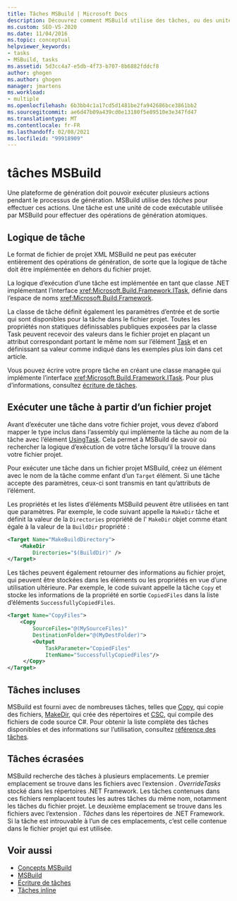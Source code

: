 ```yaml
---
title: Tâches MSBuild | Microsoft Docs
description: Découvrez comment MSBuild utilise des tâches, ou des unités de code exécutable qui effectuent des opérations de génération atomiques, pendant le processus de génération.
ms.custom: SEO-VS-2020
ms.date: 11/04/2016
ms.topic: conceptual
helpviewer_keywords:
- tasks
- MSBuild, tasks
ms.assetid: 5d3cc4a7-e5db-4f73-b707-8b6882fddcf8
author: ghogen
ms.author: ghogen
manager: jmartens
ms.workload:
- multiple
ms.openlocfilehash: 6b3bb4c1a17cd5d1481be2fa942686bce3861bb2
ms.sourcegitcommit: ae6d47b09a439cd0e13180f5e89510e3e347fd47
ms.translationtype: MT
ms.contentlocale: fr-FR
ms.lasthandoff: 02/08/2021
ms.locfileid: "99918909"
---
```

# <a name="msbuild-tasks"></a>tâches MSBuild

Une plateforme de génération doit pouvoir exécuter plusieurs actions pendant le processus de génération. MSBuild utilise des *tâches* pour effectuer ces actions. Une tâche est une unité de code exécutable utilisée par MSBuild pour effectuer des opérations de génération atomiques.

## <a name="task-logic"></a>Logique de tâche

 Le format de fichier de projet XML MSBuild ne peut pas exécuter entièrement des opérations de génération, de sorte que la logique de tâche doit être implémentée en dehors du fichier projet.

 La logique d’exécution d’une tâche est implémentée en tant que classe .NET implémentant l’interface <xref:Microsoft.Build.Framework.ITask>, définie dans l’espace de noms <xref:Microsoft.Build.Framework>.

 La classe de tâche définit également les paramètres d’entrée et de sortie qui sont disponibles pour la tâche dans le fichier projet. Toutes les propriétés non statiques définissables publiques exposées par la classe Task peuvent recevoir des valeurs dans le fichier projet en plaçant un attribut correspondant portant le même nom sur l’élément [Task](../msbuild/task-element-msbuild.md) et en définissant sa valeur comme indiqué dans les exemples plus loin dans cet article.

 Vous pouvez écrire votre propre tâche en créant une classe managée qui implémente l’interface <xref:Microsoft.Build.Framework.ITask>. Pour plus d’informations, consultez [écriture de tâches](../msbuild/task-writing.md).

## <a name="execute-a-task-from-a-project-file"></a>Exécuter une tâche à partir d’un fichier projet

 Avant d’exécuter une tâche dans votre fichier projet, vous devez d’abord mapper le type inclus dans l’assembly qui implémente la tâche au nom de la tâche avec l’élément [UsingTask](../msbuild/usingtask-element-msbuild.md). Cela permet à MSBuild de savoir où rechercher la logique d’exécution de votre tâche lorsqu’il la trouve dans votre fichier projet.

 Pour exécuter une tâche dans un fichier projet MSBuild, créez un élément avec le nom de la tâche comme enfant d’un `Target` élément. Si une tâche accepte des paramètres, ceux-ci sont transmis en tant qu’attributs de l’élément.

 Les propriétés et les listes d’éléments MSBuild peuvent être utilisées en tant que paramètres. Par exemple, le code suivant appelle la `MakeDir` tâche et définit la valeur de la `Directories` propriété de l' `MakeDir` objet comme étant égale à la valeur de la `BuildDir` propriété :

```xml
<Target Name="MakeBuildDirectory">
    <MakeDir
        Directories="$(BuildDir)" />
</Target>
```

 Les tâches peuvent également retourner des informations au fichier projet, qui peuvent être stockées dans les éléments ou les propriétés en vue d’une utilisation ultérieure. Par exemple, le code suivant appelle la tâche `Copy` et stocke les informations de la propriété en sortie `CopiedFiles` dans la liste d’éléments `SuccessfullyCopiedFiles`.

```xml
<Target Name="CopyFiles">
    <Copy
        SourceFiles="@(MySourceFiles)"
        DestinationFolder="@(MyDestFolder)">
        <Output
            TaskParameter="CopiedFiles"
            ItemName="SuccessfullyCopiedFiles"/>
     </Copy>
</Target>
```

## <a name="included-tasks"></a>Tâches incluses

 MSBuild est fourni avec de nombreuses tâches, telles que [Copy](../msbuild/copy-task.md), qui copie des fichiers, [MakeDir](../msbuild/makedir-task.md), qui crée des répertoires et [CSC](../msbuild/csc-task.md), qui compile des fichiers de code source C#. Pour obtenir la liste complète des tâches disponibles et des informations sur l’utilisation, consultez [référence des tâches](../msbuild/msbuild-task-reference.md).

## <a name="overridden-tasks"></a>Tâches écrasées

 MSBuild recherche des tâches à plusieurs emplacements. Le premier emplacement se trouve dans les fichiers avec l’extension *. OverrideTasks* stocké dans les répertoires .NET Framework. Les tâches contenues dans ces fichiers remplacent toutes les autres tâches du même nom, notamment les tâches du fichier projet. Le deuxième emplacement se trouve dans les fichiers avec l’extension *. Tâches* dans les répertoires de .NET Framework. Si la tâche est introuvable à l’un de ces emplacements, c’est celle contenue dans le fichier projet qui est utilisée.

## <a name="see-also"></a>Voir aussi

- [Concepts MSBuild](../msbuild/msbuild-concepts.md)
- [MSBuild](../msbuild/msbuild.md)
- [Écriture de tâches](../msbuild/task-writing.md)
- [Tâches inline](../msbuild/msbuild-inline-tasks.md)

